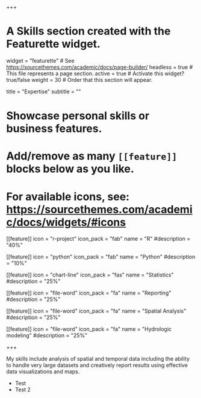 +++
# A Skills section created with the Featurette widget.
widget = "featurette"  # See https://sourcethemes.com/academic/docs/page-builder/
headless = true  # This file represents a page section.
active = true  # Activate this widget? true/false
weight = 30  # Order that this section will appear.

title = "Expertise"
subtitle = ""

# Showcase personal skills or business features.
# 
# Add/remove as many `[[feature]]` blocks below as you like.
# 
# For available icons, see: https://sourcethemes.com/academic/docs/widgets/#icons

[[feature]]
  icon = "r-project"
  icon_pack = "fab"
  name = "R"
  #description = "40%"
  
[[feature]]
  icon = "python"
  icon_pack = "fab"
  name = "Python"
  #description = "10%"
  
[[feature]]
  icon = "chart-line"
  icon_pack = "fas"
  name = "Statistics"
  #description = "25%"
  
[[feature]]
  icon = "file-word"
  icon_pack = "fa"
  name = "Reporting"
  #description = "25%"
  
[[feature]]
  icon = "file-word"
  icon_pack = "fa"
  name = "Spatial Analysis"
  #description = "25%"
  
[[feature]]
  icon = "file-word"
  icon_pack = "fa"
  name = "Hydrologic modeling"
  #description = "25%"


+++

My skills include analysis of spatial and temporal data including the ability to handle very large datasets and creatively report results using effective data visualizations and maps.

+ Test
+ Test 2
